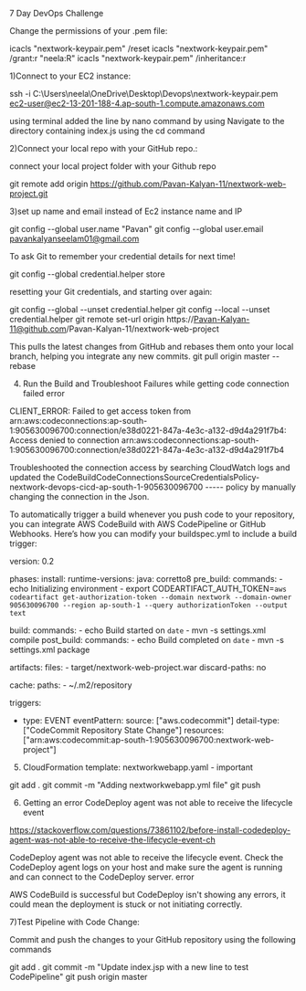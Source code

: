7 Day DevOps Challenge


Change the permissions of your .pem file:

icacls "nextwork-keypair.pem" /reset
icacls "nextwork-keypair.pem" /grant:r "neela:R"
icacls "nextwork-keypair.pem" /inheritance:r


1)Connect to your EC2 instance:

ssh -i C:\Users\neela\OneDrive\Desktop\Devops\nextwork-keypair.pem ec2-user@ec2-13-201-188-4.ap-south-1.compute.amazonaws.com

<p> using terminal added the line by nano command by using Navigate to the directory containing index.js using the cd command</p>


2)Connect your local repo with your GitHub repo.:

connect your local project folder with your Github repo

git remote add origin https://github.com/Pavan-Kalyan-11/nextwork-web-project.git

3)set up name and email instead of Ec2 instance name and IP

git config --global user.name "Pavan"
git config --global user.email pavankalyanseelam01@gmail.com

To ask Git to remember your credential details for next time!

git config --global credential.helper store


resetting your Git credentials, and starting over again:

git config --global --unset credential.helper
git config --local --unset credential.helper
git remote set-url origin https://Pavan-Kalyan-11@github.com/Pavan-Kalyan-11/nextwork-web-project

This pulls the latest changes from GitHub and rebases them onto your local branch, helping you integrate any new commits.
git pull origin master --rebase



4) Run the Build and Troubleshoot Failures while getting code connection failed error

CLIENT_ERROR: Failed to get access token from arn:aws:codeconnections:ap-south-1:905630096700:connection/e38d0221-847a-4e3c-a132-d9d4a291f7b4: Access denied to connection arn:aws:codeconnections:ap-south-1:905630096700:connection/e38d0221-847a-4e3c-a132-d9d4a291f7b4

Troubleshooted the connection access by searching CloudWatch logs and updated the 
CodeBuildCodeConnectionsSourceCredentialsPolicy-nextwork-devops-cicd-ap-south-1-905630096700   ----- policy by manually changing the connection in the Json.


To automatically trigger a build whenever you push code to your repository, you can integrate AWS CodeBuild with AWS CodePipeline or GitHub Webhooks. Here’s how you can modify your buildspec.yml to include a build trigger:

version: 0.2

phases:
  install:
    runtime-versions:
      java: corretto8
  pre_build:
    commands:
      - echo Initializing environment
      - export CODEARTIFACT_AUTH_TOKEN=`aws codeartifact get-authorization-token --domain nextwork --domain-owner 905630096700 --region ap-south-1 --query authorizationToken --output text`

  build:
    commands:
      - echo Build started on `date`
      - mvn -s settings.xml compile
  post_build:
    commands:
      - echo Build completed on `date`
      - mvn -s settings.xml package

artifacts:
  files:
    - target/nextwork-web-project.war
  discard-paths: no

cache:
  paths:
    - ~/.m2/repository

triggers:
  - type: EVENT
    eventPattern:
      source: ["aws.codecommit"]
      detail-type: ["CodeCommit Repository State Change"]
      resources: ["arn:aws:codecommit:ap-south-1:905630096700:nextwork-web-project"]


5) CloudFormation template: nextworkwebapp.yaml -  important

git add .
git commit -m "Adding nextworkwebapp.yml file"
git push


6) Getting an error CodeDeploy agent was not able to receive the lifecycle event

https://stackoverflow.com/questions/73861102/before-install-codedeploy-agent-was-not-able-to-receive-the-lifecycle-event-ch

CodeDeploy agent was not able to receive the lifecycle event. Check the CodeDeploy agent logs on your host and make sure the agent is running and can connect to the CodeDeploy server. error


AWS CodeBuild is successful but CodeDeploy isn't showing any errors, it could mean the deployment is stuck or not initiating correctly.


7)Test Pipeline with Code Change:

Commit and push the changes to your GitHub repository using the following commands

git add .
git commit -m "Update index.jsp with a new line to test CodePipeline"
git push origin master



